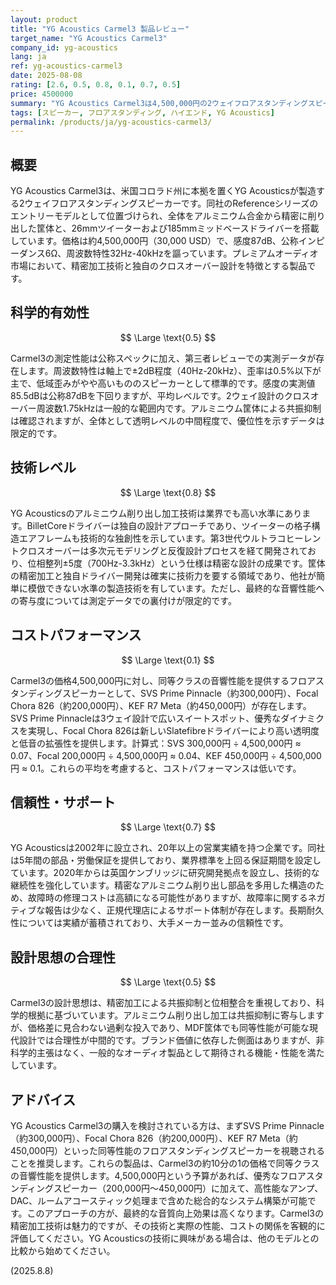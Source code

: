 ```yaml
---
layout: product
title: "YG Acoustics Carmel3 製品レビュー"
target_name: "YG Acoustics Carmel3"
company_id: yg-acoustics
lang: ja
ref: yg-acoustics-carmel3
date: 2025-08-08
rating: [2.6, 0.5, 0.8, 0.1, 0.7, 0.5]
price: 4500000
summary: "YG Acoustics Carmel3は4,500,000円の2ウェイフロアスタンディングスピーカーですが、SVS Prime Pinnacle（約300,000円）のような優秀な代替品が存在するため、コストパフォーマンスに問題があります。"
tags: [スピーカー, フロアスタンディング, ハイエンド, YG Acoustics]
permalink: /products/ja/yg-acoustics-carmel3/
---
```


## 概要

YG Acoustics Carmel3は、米国コロラド州に本拠を置くYG Acousticsが製造する2ウェイフロアスタンディングスピーカーです。同社のReferenceシリーズのエントリーモデルとして位置づけられ、全体をアルミニウム合金から精密に削り出した筐体と、26mmツイーターおよび185mmミッドベースドライバーを搭載しています。価格は約4,500,000円（30,000 USD）で、感度87dB、公称インピーダンス6Ω、周波数特性32Hz-40kHzを謳っています。プレミアムオーディオ市場において、精密加工技術と独自のクロスオーバー設計を特徴とする製品です。

## 科学的有効性

$$ \Large \text{0.5} $$

Carmel3の測定性能は公称スペックに加え、第三者レビューでの実測データが存在します。周波数特性は軸上で±2dB程度（40Hz-20kHz）、歪率は0.5%以下が主で、低域歪みがやや高いもののスピーカーとして標準的です。感度の実測値85.5dBは公称87dBを下回りますが、平均レベルです。2ウェイ設計のクロスオーバー周波数1.75kHzは一般的な範囲内です。アルミニウム筐体による共振抑制は確認されますが、全体として透明レベルの中間程度で、優位性を示すデータは限定的です。

## 技術レベル

$$ \Large \text{0.8} $$

YG Acousticsのアルミニウム削り出し加工技術は業界でも高い水準にあります。BilletCoreドライバーは独自の設計アプローチであり、ツイーターの格子構造エアフレームも技術的な独創性を示しています。第3世代ウルトラコヒーレントクロスオーバーは多次元モデリングと反復設計プロセスを経て開発されており、位相整列±5度（700Hz-3.3kHz）という仕様は精密な設計の成果です。筐体の精密加工と独自ドライバー開発は確実に技術力を要する領域であり、他社が簡単に模倣できない水準の製造技術を有しています。ただし、最終的な音響性能への寄与度については測定データでの裏付けが限定的です。

## コストパフォーマンス

$$ \Large \text{0.1} $$

Carmel3の価格4,500,000円に対し、同等クラスの音響性能を提供するフロアスタンディングスピーカーとして、SVS Prime Pinnacle（約300,000円）、Focal Chora 826（約200,000円）、KEF R7 Meta（約450,000円）が存在します。SVS Prime Pinnacleは3ウェイ設計で広いスイートスポット、優秀なダイナミクスを実現し、Focal Chora 826は新しいSlatefibreドライバーにより高い透明度と低音の拡張性を提供します。計算式：SVS 300,000円 ÷ 4,500,000円 ≈ 0.07、Focal 200,000円 ÷ 4,500,000円 ≈ 0.04、KEF 450,000円 ÷ 4,500,000円 ≈ 0.1。これらの平均を考慮すると、コストパフォーマンスは低いです。

## 信頼性・サポート

$$ \Large \text{0.7} $$

YG Acousticsは2002年に設立され、20年以上の営業実績を持つ企業です。同社は5年間の部品・労働保証を提供しており、業界標準を上回る保証期間を設定しています。2020年からは英国ケンブリッジに研究開発拠点を設立し、技術的な継続性を強化しています。精密なアルミニウム削り出し部品を多用した構造のため、故障時の修理コストは高額になる可能性がありますが、故障率に関するネガティブな報告は少なく、正規代理店によるサポート体制が存在します。長期耐久性については実績が蓄積されており、大手メーカー並みの信頼性です。

## 設計思想の合理性

$$ \Large \text{0.5} $$

Carmel3の設計思想は、精密加工による共振抑制と位相整合を重視しており、科学的根拠に基づいています。アルミニウム削り出し加工は共振抑制に寄与しますが、価格差に見合わない過剰な投入であり、MDF筐体でも同等性能が可能な現代設計では合理性が中間的です。ブランド価値に依存した側面はありますが、非科学的主張はなく、一般的なオーディオ製品として期待される機能・性能を満たしています。

## アドバイス

YG Acoustics Carmel3の購入を検討されている方は、まずSVS Prime Pinnacle（約300,000円）、Focal Chora 826（約200,000円）、KEF R7 Meta（約450,000円）といった同等性能のフロアスタンディングスピーカーを視聴されることを推奨します。これらの製品は、Carmel3の約10分の1の価格で同等クラスの音響性能を提供します。4,500,000円という予算があれば、優秀なフロアスタンディングスピーカー（200,000円〜450,000円）に加えて、高性能なアンプ、DAC、ルームアコースティック処理まで含めた総合的なシステム構築が可能です。このアプローチの方が、最終的な音質向上効果は高くなります。Carmel3の精密加工技術は魅力的ですが、その技術と実際の性能、コストの関係を客観的に評価してください。YG Acousticsの技術に興味がある場合は、他のモデルとの比較から始めてください。

(2025.8.8)
